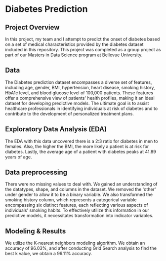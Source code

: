 # Diabetes Prediction

## Project Overview
In this project, my team and I attempt to predict the onset of diabetes based on a set of medical characteristics provided by the diabetes dataset included in this repository. This project was completed as a group project as part of our Masters in Data Science program at Bellevue University.

## Data
The Diabetes prediction dataset encompasses a diverse set of features, including age, gender, BMI, hypertension, heart disease, smoking history, HbA1c level, and blood glucose level of 100,000 patients.
These features offer a comprehensive view of patients' health profiles, making it an ideal dataset for developing predictive models. 
The ultimate goal is to assist healthcare professionals in identifying individuals at risk of diabetes and to contribute to the development of personalized treatment plans.


## Exploratory Data Analysis (EDA)
The EDA with this data uncovered there is a 2:3 ratio for diabetes in men to females. Also, the higher the BMI, the more likely a patient is at risk for diabetes. Lastly, the average age of a patient with diabetes peaks at 41.89 years of age.

## Data preprocessing
There were no missing values to deal with. We gained an understanding of the datatypes, shape, and columns in the dataset. We removed the 'other' under gender to allow it to be a binary variable. We also transformed the smoking history column, which 
represents a categorical variable encompassing six distinct features, each reflecting various aspects of individuals' smoking habits. 
To effectively utilize this information in our predictive models, it necessitates transformation into indicator variables.

## Modeling & Results
We utilize the K-nearest neighbors modeling algorithm. We obtain an accuracy of 96.03%, and after conducting Grid Search analysis to find the best k value, we obtain a 96.11% accuracy.
